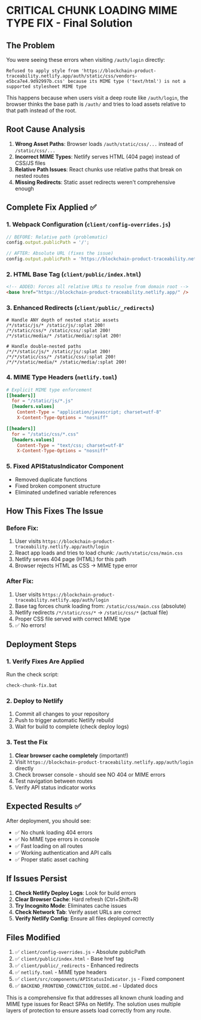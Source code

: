 # CRITICAL CHUNK LOADING MIME TYPE FIX - Final Solution

## The Problem
You were seeing these errors when visiting `/auth/login` directly:

```
Refused to apply style from 'https://blockchain-product-traceability.netlify.app/auth/static/css/vendors-e5bca7e4.9d92997b.css' because its MIME type ('text/html') is not a supported stylesheet MIME type
```

This happens because when users visit a deep route like `/auth/login`, the browser thinks the base path is `/auth/` and tries to load assets relative to that path instead of the root.

## Root Cause Analysis
1. **Wrong Asset Paths**: Browser loads `/auth/static/css/...` instead of `/static/css/...`
2. **Incorrect MIME Types**: Netlify serves HTML (404 page) instead of CSS/JS files
3. **Relative Path Issues**: React chunks use relative paths that break on nested routes
4. **Missing Redirects**: Static asset redirects weren't comprehensive enough

## Complete Fix Applied ✅

### 1. Webpack Configuration (`client/config-overrides.js`)
```javascript
// BEFORE: Relative path (problematic)
config.output.publicPath = '/';

// AFTER: Absolute URL (fixes the issue)
config.output.publicPath = 'https://blockchain-product-traceability.netlify.app/';
```

### 2. HTML Base Tag (`client/public/index.html`)
```html
<!-- ADDED: Forces all relative URLs to resolve from domain root -->
<base href="https://blockchain-product-traceability.netlify.app/" />
```

### 3. Enhanced Redirects (`client/public/_redirects`)
```
# Handle ANY depth of nested static assets
/*/static/js/* /static/js/:splat 200!
/*/static/css/* /static/css/:splat 200!
/*/static/media/* /static/media/:splat 200!

# Handle double-nested paths
/*/*/static/js/* /static/js/:splat 200!
/*/*/static/css/* /static/css/:splat 200!
/*/*/static/media/* /static/media/:splat 200!
```

### 4. MIME Type Headers (`netlify.toml`)
```toml
# Explicit MIME type enforcement
[[headers]]
  for = "/static/js/*.js"
  [headers.values]
    Content-Type = "application/javascript; charset=utf-8"
    X-Content-Type-Options = "nosniff"

[[headers]]
  for = "/static/css/*.css"
  [headers.values]
    Content-Type = "text/css; charset=utf-8"
    X-Content-Type-Options = "nosniff"
```

### 5. Fixed APIStatusIndicator Component
- Removed duplicate functions
- Fixed broken component structure
- Eliminated undefined variable references

## How This Fixes The Issue

### Before Fix:
1. User visits `https://blockchain-product-traceability.netlify.app/auth/login`
2. React app loads and tries to load chunk: `/auth/static/css/main.css`
3. Netlify serves 404 page (HTML) for this path
4. Browser rejects HTML as CSS → MIME type error

### After Fix:
1. User visits `https://blockchain-product-traceability.netlify.app/auth/login`
2. Base tag forces chunk loading from: `/static/css/main.css` (absolute)
3. Netlify redirects `/*/static/css/*` → `/static/css/*` (actual file)
4. Proper CSS file served with correct MIME type
5. ✅ No errors!

## Deployment Steps

### 1. Verify Fixes Are Applied
Run the check script:
```bash
check-chunk-fix.bat
```

### 2. Deploy to Netlify
1. Commit all changes to your repository
2. Push to trigger automatic Netlify rebuild
3. Wait for build to complete (check deploy logs)

### 3. Test the Fix
1. **Clear browser cache completely** (important!)
2. Visit `https://blockchain-product-traceability.netlify.app/auth/login` directly
3. Check browser console - should see NO 404 or MIME errors
4. Test navigation between routes
5. Verify API status indicator works

## Expected Results ✅

After deployment, you should see:
- ✅ No chunk loading 404 errors
- ✅ No MIME type errors in console
- ✅ Fast loading on all routes
- ✅ Working authentication and API calls
- ✅ Proper static asset caching

## If Issues Persist

1. **Check Netlify Deploy Logs**: Look for build errors
2. **Clear Browser Cache**: Hard refresh (Ctrl+Shift+R)
3. **Try Incognito Mode**: Eliminates cache issues
4. **Check Network Tab**: Verify asset URLs are correct
5. **Verify Netlify Config**: Ensure all files deployed correctly

## Files Modified

1. ✅ `client/config-overrides.js` - Absolute publicPath
2. ✅ `client/public/index.html` - Base href tag  
3. ✅ `client/public/_redirects` - Enhanced redirects
4. ✅ `netlify.toml` - MIME type headers
5. ✅ `client/src/components/APIStatusIndicator.js` - Fixed component
6. ✅ `BACKEND_FRONTEND_CONNECTION_GUIDE.md` - Updated docs

This is a comprehensive fix that addresses all known chunk loading and MIME type issues for React SPAs on Netlify. The solution uses multiple layers of protection to ensure assets load correctly from any route.
